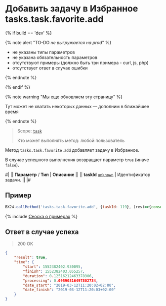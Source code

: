 # Добавить задачу в Избранное tasks.task.favorite.add

{% if build == 'dev' %}

{% note alert "TO-DO _не выгружается на prod_" %}

- не указаны типы параметров
- не указана обязательность параметров
- отсутствуют примеры (должно быть три примера - curl, js, php)
- отсутствует ответ в случае ошибки
 
{% endnote %}

{% endif %}

{% note warning "Мы еще обновляем эту страницу" %}

Тут может не хватать некоторых данных — дополним в ближайшее время

{% endnote %}

> Scope: [`task`](../scopes/permissions.md)
>
> Кто может выполнять метод: любой пользователь

Метод `tasks.task.favorite.add` добавляет задачу в Избранное.

В случае успешного выполнения возвращает параметр `true` (иначе `false`).

#|
|| **Параметр** / **Тип** | **Описание** ||
|| **taskId**
[`unknown`](../data-types.md) | Идентификатор задачи. ||
|#

## Пример

```js
BX24.callMethod('tasks.task.favorite.add', {taskId: 119}, (res)=>{console.log(res.answer.result);});
```

{% include [Сноска о примерах](../../_includes/examples.md) %}

## Ответ в случае успеха

> 200 OK

```json
{
    "result": true,
    "time": {
        "start": 1552382402.930095,
        "finish": 1552382403.055257,
        "duration": 0.12516212463378906,
        "processing": 0.09590816497802734,
        "date_start": "2019-03-12T11:20:02+02:00",
        "date_finish": "2019-03-12T11:20:03+02:00"
    }
}
```